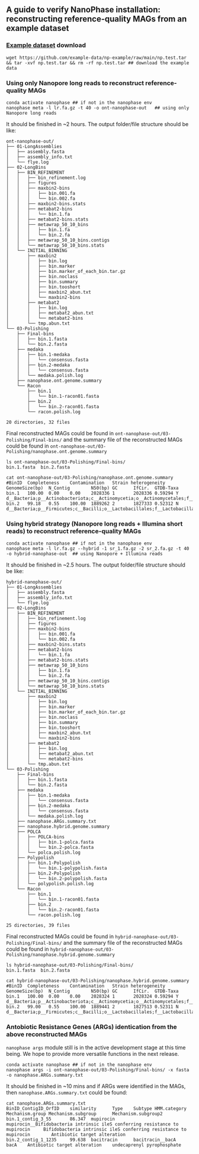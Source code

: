 ## A guide to verify NanoPhase installation: reconstructing reference-quality MAGs from an example dataset
### [Example dataset](https://github.com/example-data/np-example) download
```
wget https://github.com/example-data/np-example/raw/main/np.test.tar && tar -xvf np.test.tar && rm -rf np.test.tar ## download the example data
```

### Using only Nanopore long reads to reconstruct reference-quality MAGs
```
conda activate nanophase ## if not in the nanophase env
nanophase meta -l lr.fa.gz -t 40 -o ont-nanophase-out   ## using only Nanopore long reads
```
It should be finished in ~2 hours. The output folder/file structure should be like:
```
ont-nanophase-out/
├── 01-LongAssemblies
│   ├── assembly.fasta
│   ├── assembly_info.txt
│   └── flye.log
├── 02-LongBins
│   ├── BIN_REFINEMENT
│   │   ├── bin_refinement.log
│   │   ├── figures
│   │   ├── maxbin2-bins
│   │   │   ├── bin.001.fa
│   │   │   └── bin.002.fa
│   │   ├── maxbin2-bins.stats
│   │   ├── metabat2-bins
│   │   │   └── bin.1.fa
│   │   ├── metabat2-bins.stats
│   │   ├── metawrap_50_10_bins
│   │   │   ├── bin.1.fa
│   │   │   └── bin.2.fa
│   │   ├── metawrap_50_10_bins.contigs
│   │   └── metawrap_50_10_bins.stats
│   └── INITIAL_BINNING
│       ├── maxbin2
│       │   ├── bin.log
│       │   ├── bin.marker
│       │   ├── bin.marker_of_each_bin.tar.gz
│       │   ├── bin.noclass
│       │   ├── bin.summary
│       │   ├── bin.tooshort
│       │   ├── maxbin2_abun.txt
│       │   └── maxbin2-bins
│       ├── metabat2
│       │   ├── bin.log
│       │   ├── metabat2_abun.txt
│       │   └── metabat2-bins
│       └── tmp.abun.txt
└── 03-Polishing
    ├── Final-bins
    │   ├── bin.1.fasta
    │   └── bin.2.fasta
    ├── medaka
    │   ├── bin.1-medaka
    │   │   └── consensus.fasta
    │   ├── bin.2-medaka
    │   │   └── consensus.fasta
    │   └── medaka.polish.log
    ├── nanophase.ont.genome.summary
    └── Racon
        ├── bin.1
        │   └── bin.1-racon01.fasta
        ├── bin.2
        │   └── bin.2-racon01.fasta
        └── racon.polish.log

20 directories, 32 files
```
Final reconstructed MAGs could be found in `ont-nanophase-out/03-Polishing/Final-bins/` and the summary file of the reconstructed MAGs could be found in `ont-nanophase-out/03-Polishing/nanophase.ont.genome.summary`
```
ls ont-nanophase-out/03-Polishing/Final-bins/
bin.1.fasta  bin.2.fasta

cat ont-nanophase-out/03-Polishing/nanophase.ont.genome.summary
#BinID  Completeness    Contamination   Strain heterogeneity    GenomeSize(bp)  N_Contig        N50(bp) GC      IfCir.  GTDB-Taxa
bin.1   100.00  0.00    0.00    2028336 1       2028336 0.59294 Y       d__Bacteria;p__Actinobacteriota;c__Actinomycetia;o__Actinomycetales;f__Bifidobacteriaceae;g__Bifidobacterium;s__Bifidobacterium
bin.2   99.18   0.55    100.00  1889262 2       1827333 0.52312 N       d__Bacteria;p__Firmicutes;c__Bacilli;o__Lactobacillales;f__Lactobacillaceae;g__Limosilactobacillus;s__Limosilactobacillus
```
### Using hybrid strategy (Nanopore long reads + Illumina short reads) to reconstruct reference-quality MAGs
```
conda activate nanophase ## if not in the nanophase env
nanophase meta -l lr.fa.gz --hybrid -1 sr_1.fa.gz -2 sr_2.fa.gz -t 40 -o hybrid-nanophase-out  ## using Nanopore + Illumina reads
```
It should be finished in ~2.5 hours. The output folder/file structure should be like:
```
hybrid-nanophase-out/
├── 01-LongAssemblies
│   ├── assembly.fasta
│   ├── assembly_info.txt
│   └── flye.log
├── 02-LongBins
│   ├── BIN_REFINEMENT
│   │   ├── bin_refinement.log
│   │   ├── figures
│   │   ├── maxbin2-bins
│   │   │   ├── bin.001.fa
│   │   │   └── bin.002.fa
│   │   ├── maxbin2-bins.stats
│   │   ├── metabat2-bins
│   │   │   └── bin.1.fa
│   │   ├── metabat2-bins.stats
│   │   ├── metawrap_50_10_bins
│   │   │   ├── bin.1.fa
│   │   │   └── bin.2.fa
│   │   ├── metawrap_50_10_bins.contigs
│   │   └── metawrap_50_10_bins.stats
│   └── INITIAL_BINNING
│       ├── maxbin2
│       │   ├── bin.log
│       │   ├── bin.marker
│       │   ├── bin.marker_of_each_bin.tar.gz
│       │   ├── bin.noclass
│       │   ├── bin.summary
│       │   ├── bin.tooshort
│       │   ├── maxbin2_abun.txt
│       │   └── maxbin2-bins
│       ├── metabat2
│       │   ├── bin.log
│       │   ├── metabat2_abun.txt
│       │   └── metabat2-bins
│       └── tmp.abun.txt
└── 03-Polishing
    ├── Final-bins
    │   ├── bin.1.fasta
    │   └── bin.2.fasta
    ├── medaka
    │   ├── bin.1-medaka
    │   │   └── consensus.fasta
    │   ├── bin.2-medaka
    │   │   └── consensus.fasta
    │   └── medaka.polish.log
    ├── nanophase.ARGs.summary.txt
    ├── nanophase.hybrid.genome.summary
    ├── POLCA
    │   ├── POLCA-bins
    │   │   ├── bin.1-polca.fasta
    │   │   └── bin.2-polca.fasta
    │   └── polca.polish.log
    ├── Polypolish
    │   ├── bin.1-Polypolish
    │   │   └── bin.1-polypolish.fasta
    │   ├── bin.2-Polypolish
    │   │   └── bin.2-polypolish.fasta
    │   └── polypolish.polish.log
    └── Racon
        ├── bin.1
        │   └── bin.1-racon01.fasta
        ├── bin.2
        │   └── bin.2-racon01.fasta
        └── racon.polish.log

25 directories, 39 files
```
Final reconstructed MAGs could be found in `hybrid-nanophase-out/03-Polishing/Final-bins/` and the summary file of the reconstructed MAGs could be found in `hybrid-nanophase-out/03-Polishing/nanophase.hybrid.genome.summary`
```
ls hybrid-nanophase-out/03-Polishing/Final-bins/
bin.1.fasta  bin.2.fasta

cat hybrid-nanophase-out/03-Polishing/nanophase.hybrid.genome.summary
#BinID  Completeness    Contamination   Strain heterogeneity    GenomeSize(bp)  N_Contig        N50(bp) GC      IfCir.  GTDB-Taxa
bin.1   100.00  0.00    0.00    2028324 1       2028324 0.59294 Y       d__Bacteria;p__Actinobacteriota;c__Actinomycetia;o__Actinomycetales;f__Bifidobacteriaceae;g__Bifidobacterium;s__Bifidobacterium
bin.2   99.00   0.55    100.00  1889441 2       1827513 0.52311 N       d__Bacteria;p__Firmicutes;c__Bacilli;o__Lactobacillales;f__Lactobacillaceae;g__Limosilactobacillus;s__Limosilactobacillus
```
### Antobiotic Resistance Genes (ARGs) identication from the above reconstructed MAGs
`nanophase args` module still is in the active development stage at this time being. We hope to provide more versatile functions in the next release.
```
conda activate nanophase ## if not in the nanophase env
nanophase args -i ont-nanophase-out/03-Polishing/Final-bins/ -x fasta -o nanophase.ARGs.summary.txt
```
It should be finished in ~10 mins and if ARGs were identified in the MAGs, then `nanophase.ARGs.summary.txt` could be found:
```
cat nanophase.ARGs.summary.txt
BinID_ContigID_OrfID    similarity      Type    Subtype HMM.category    Mechanism.group Mechanism.subgroup      Mechanism.subgroup2
bin.1_contig_3_55       86.347  mupirocin       mupirocin__Bifidobacteria intrinsic ileS conferring resistance to mupirocin     Bifidobacteria intrinsic ileS conferring resistance to mupirocin        Antibiotic target alteration
bin.2_contig_1_1235     99.638  bacitracin      bacitracin__bacA        bacA    Antibiotic target alteration    undecaprenyl pyrophosphate
```
